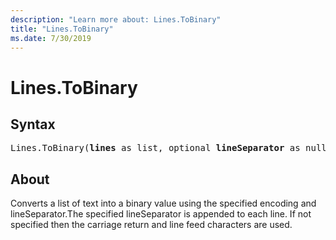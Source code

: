 ```yaml
---
description: "Learn more about: Lines.ToBinary"
title: "Lines.ToBinary"
ms.date: 7/30/2019
---
```

# Lines.ToBinary

## Syntax

<pre>
Lines.ToBinary(<b>lines</b> as list, optional <b>lineSeparator</b> as nullable text, optional <b>encoding</b> as nullable number, optional <b>includeByteOrderMark</b> as nullable logical) as binary
</pre>
  
## About  
Converts a list of text into a binary value using the specified encoding and lineSeparator.The specified lineSeparator is appended to each line. If not specified then the carriage return and line feed characters are used.
